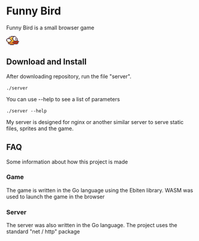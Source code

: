 # Funny Bird

Funny Bird is a small browser game

![Bird image](sprites/yellowbird-upflap.png)

## Download and Install

After downloading repository, run the file "server".

    ./server

You can use --help to see a list of parameters

    ./server --help

My server is designed for nginx or another similar server to serve static files, sprites and the game.

## FAQ

Some information about how this project is made

### Game

The game is written in the Go language using the Ebiten library. WASM was used to launch the game in the browser

### Server

The server was also written in the Go language. The project uses the standard "net / http" package


